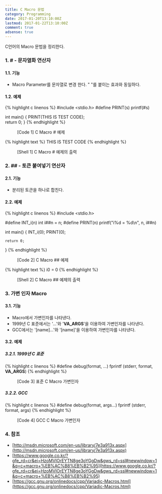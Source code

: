 ```yaml
---
title: C Macro 문법
category: Programming
date: 2017-01-20T13:10:00Z
lastmod: 2017-01-22T13:10:00Z
comment: true
adsense: true
---
```


C언어의 Macro 문법을 정리한다.

### 1. # - 문자열화 연산자

#### 1.1. 기능

* Macro Parameter를 문자열로 변경 한다. " "를 붙이는 효과와 동일하다.

#### 1.2. 예제

{% highlight c linenos %}
#include <stdio.h>
#define PRINT(s)    printf(#s)

int main()
{
    PRINT(THIS IS TEST CODE);                          
    return 0;
}
{% endhighlight %}
<figure>
<figcaption class="caption">[Code 1] C Macro # 예제</figcaption>
</figure>

{% highlight text %}
THIS IS TEST CODE
{% endhighlight %}
<figure>
<figcaption class="caption">[Shell 1] C Macro # 예제의 출력</figcaption>
</figure>

### 2. ## - 토큰 붙여넣기 연산자

#### 2.1. 기능

* 분리된 토큰을 하나로 합친다.

#### 2.2. 예제

{% highlight c linenos %}
#include <stdio.h>

#define INT_i(n)        int i##n = n;
#define PRINT(n)        printf("i%d = %d\n", n, i##n)

int main()
{
    INT_i(0);
    PRINT(0);

    return 0;
}
{% endhighlight %}
<figure>
<figcaption class="caption">[Code 2] C Macro ## 예제</figcaption>
</figure>

{% highlight text %}
i0 = 0
{% endhighlight %}
<figure>
<figcaption class="caption">[Shell 2] C Macro ## 예제의 출력</figcaption>
</figure>

### 3. 가변 인자 Macro

#### 3.1. 기능

* Macro에서 가변인자를 나타낸다.
* 1999년 C 표준에서는 '...'와 '__VA_ARGS__'을 이용하여 가변인자를 나타낸다.
* GCC에서는 '[name]...'와 '[name]'을 이용하여 가변인자를 나타낸다.

#### 3.2. 예제

##### 3.2.1. 1999년 C 표준

{% highlight c linenos %}
#define debug(format, ...) fprintf (stderr, format, __VA_ARGS__)
{% endhighlight %}
<figure>
<figcaption class="caption">[Code 3] 표준 C Macro 가변인자</figcaption>
</figure>

##### 3.2.2. GCC

{% highlight c linenos %}
#define debug(format, args...) fprintf (stderr, format, args)
{% endhighlight %}
<figure>
<figcaption class="caption">[Code 4] GCC C Macro 가변인자</figcaption>
</figure>

### 4. 참조

* [http://msdn.microsoft.com/en-us/library/7e3a913x.aspx](http://msdn.microsoft.com/en-us/library/7e3a913x.aspx)
* [https://www.google.co.kr/?gfe_rd=cr&ei=HzoMVIOrEYTN8ge3oYGgDw&gws_rd=ssl#newwindow=1&q=c+macro+%EB%AC%B8%EB%B2%95](https://www.google.co.kr/?gfe_rd=cr&ei=HzoMVIOrEYTN8ge3oYGgDw&gws_rd=ssl#newwindow=1&q=c+macro+%EB%AC%B8%EB%B2%95)
* [https://gcc.gnu.org/onlinedocs/cpp/Variadic-Macros.html](https://gcc.gnu.org/onlinedocs/cpp/Variadic-Macros.html)
